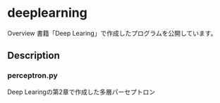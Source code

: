 deeplearning
====
Overview
書籍「Deep Learing」で作成したプログラムを公開しています。

## Description
### perceptron.py
Deep Learingの第2章で作成した多層パーセプトロン